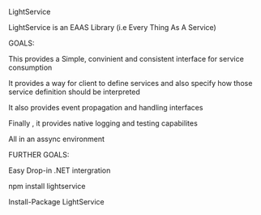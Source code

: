 LightService

LightService is an EAAS Library (i.e Every Thing As A Service)

GOALS: 

This provides a Simple, convinient and consistent interface for service consumption

It provides a way for client to define services and also specify how those service definition should be interpreted

It also provides event propagation and handling interfaces

Finally , it provides native logging and testing capabilites

All in an assync environment

FURTHER GOALS:

Easy Drop-in .NET intergration




npm install lightservice

Install-Package LightService